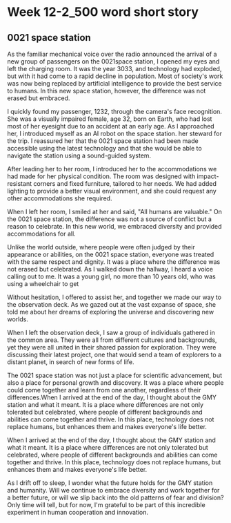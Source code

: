 # Week 12-2_500 word short story

## 0021 space station

As the familiar mechanical voice over the radio announced the arrival of a new group of passengers on the 0021space station, I opened my eyes and left the charging room. It was the year 3033, and technology had exploded, but with it had come to a rapid decline in population. Most of society's work was now being replaced by artificial intelligence to provide the best service to humans. In this new space station, however, the difference was not erased but embraced.

I quickly found my passenger, 1232, through the camera's face recognition. She was a visually impaired female, age 32, born on Earth, who had lost most of her eyesight due to an accident at an early age. As I approached her, I introduced myself as an AI robot on the space station. her steward for the trip. I reassured her that the 0021 space station had been made accessible using the latest technology and that she would be able to navigate the station using a sound-guided system.

After leading her to her room, I introduced her to the accommodations we had made for her physical condition. The room was designed with impact-resistant corners and fixed furniture, tailored to her needs. We had added lighting to provide a better visual environment, and she could request any other accommodations she required.

When I left her room, I smiled at her and said, "All humans are valuable." On the 0021 space station, the difference was not a source of conflict but a reason to celebrate. In this new world, we embraced diversity and provided accommodations for all.

Unlike the world outside, where people were often judged by their appearance or abilities, on the 0021 space station, everyone was treated with the same respect and dignity. It was a place where the difference was not erased but celebrated.
As I walked down the hallway, I heard a voice calling out to me. It was a young girl, no more than 10 years old, who was using a wheelchair to get

Without hesitation, I offered to assist her, and together we made our way to the observation deck. As we gazed out at the vast expanse of space, she told me about her dreams of exploring the universe and discovering new worlds. 

When I left the observation deck, I saw a group of individuals gathered in the common area. They were all from different cultures and backgrounds, yet they were all united in their shared passion for exploration. They were discussing their latest project, one that would send a team of explorers to a distant planet, in search of new forms of life.

The 0021 space station was not just a place for scientific advancement, but also a place for personal growth and discovery. It was a place where people could come together and learn from one another, regardless of their differences.When I arrived at the end of the day, I thought about the GMY station and what it meant. It is a place where differences are not only tolerated but celebrated, where people of different backgrounds and abilities can come together and thrive. In this place, technology does not replace humans, but enhances them and makes everyone's life better.

When I arrived at the end of the day, I thought about the GMY station and what it meant. It is a place where differences are not only tolerated but celebrated, where people of different backgrounds and abilities can come together and thrive. In this place, technology does not replace humans, but enhances them and makes everyone's life better.

As I drift off to sleep, I wonder what the future holds for the GMY station and humanity. Will we continue to embrace diversity and work together for a better future, or will we slip back into the old patterns of fear and division? Only time will tell, but for now, I'm grateful to be part of this incredible experiment in human cooperation and innovation.
